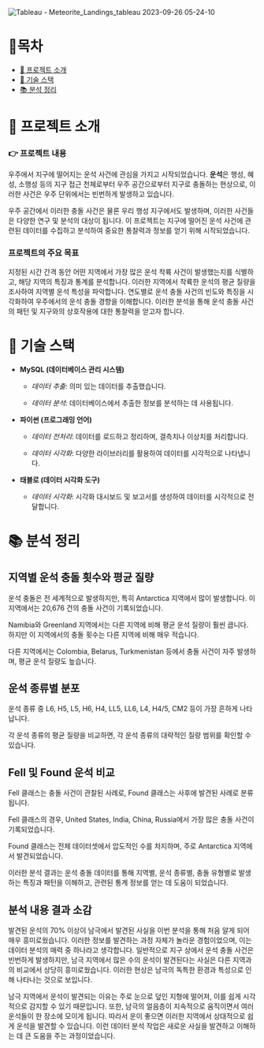 ![Tableau - Meteorite_Landings_tableau 2023-09-26 05-24-10](https://github.com/mgskko/Project_Yonseirail/assets/100071667/1c303537-db55-47aa-88b2-1fe3cd10fef3)


# 📂목차

- [🗽 프로젝트 소개](#-프로젝트-소개)
- [🔨 기술 스택](#기술-스택)
- [📚 분석 정리](#-분석-정리)


# 🗽 프로젝트 소개

### 👉 프로젝트 내용

 우주에서 지구에 떨어지는 운석 사건에 관심을 가지고 시작되었습니다. **운석**은 행성, 혜성, 소행성 등의 지구 접근 천체로부터 우주 공간으로부터 지구로 충돌하는 현상으로, 이러한 사건은 우주 단위에서는 빈번하게 발생하고 있습니다.

우주 공간에서 이러한 충돌 사건은 물론 우리 행성 지구에서도 발생하며, 이러한 사건들은 다양한 연구 및 분석의 대상이 됩니다. 이 프로젝트는 지구에 떨어진 운석 사건에 관련된 데이터를 수집하고 분석하여 중요한 통찰력과 정보를 얻기 위해 시작되었습니다.

### 프로젝트의 주요 목표

지정된 시간 간격 동안 어떤 지역에서 가장 많은 운석 착륙 사건이 발생했는지를 식별하고, 해당 지역의 특징과 통계를 분석합니다.
이러한 지역에서 착륙한 운석의 평균 질량을 조사하여 지역별 운석 특성을 파악합니다.
연도별로 운석 충돌 사건의 빈도와 특징을 시각화하여 우주에서의 운석 충돌 경향을 이해합니다.
이러한 분석을 통해 운석 충돌 사건의 패턴 및 지구와의 상호작용에 대한 통찰력을 얻고자 합니다.


# 🔨 기술 스택


- **MySQL (데이터베이스 관리 시스템)**

  - *데이터 추출*: 의미 있는 데이터를 추출했습니다.

  - *데이터 분석*: 데이터베이스에서 추출한 정보를 분석하는 데 사용됩니다.

- **파이썬 (프로그래밍 언어)**

  - *데이터 전처리*: 데이터를 로드하고 정리하며, 결측치나 이상치를 처리합니다.

  - *데이터 시각화*: 다양한 라이브러리를 활용하여 데이터를 시각적으로 나타냅니다.

- **태블로 (데이터 시각화 도구)**

  - *데이터 시각화*: 시각화 대시보드 및 보고서를 생성하여 데이터를 시각적으로 전달합니다.

# 📚 분석 정리

## 지역별 운석 충돌 횟수와 평균 질량

운석 충돌은 전 세계적으로 발생하지만, 특히 Antarctica 지역에서 많이 발생합니다. 이 지역에서는 20,676 건의 충돌 사건이 기록되었습니다.

Namibia와 Greenland 지역에서는 다른 지역에 비해 평균 운석 질량이 훨씬 큽니다. 하지만 이 지역에서의 충돌 횟수는 다른 지역에 비해 매우 적습니다.

다른 지역에서는 Colombia, Belarus, Turkmenistan 등에서 충돌 사건이 자주 발생하며, 평균 운석 질량도 높습니다.

## 운석 종류별 분포

운석 종류 중 L6, H5, L5, H6, H4, LL5, LL6, L4, H4/5, CM2 등이 가장 흔하게 나타납니다.

각 운석 종류의 평균 질량을 비교하면, 각 운석 종류의 대략적인 질량 범위를 확인할 수 있습니다.

## Fell 및 Found 운석 비교

Fell 클래스는 충돌 사건이 관찰된 사례로, Found 클래스는 사후에 발견된 사례로 분류됩니다.

Fell 클래스의 경우, United States, India, China, Russia에서 가장 많은 충돌 사건이 기록되었습니다.

Found 클래스는 전체 데이터셋에서 압도적인 수를 차지하며, 주로 Antarctica 지역에서 발견되었습니다.

이러한 분석 결과는 운석 충돌 데이터를 통해 지역별, 운석 종류별, 충돌 유형별로 발생하는 특징과 패턴을 이해하고, 관련된 통계 정보를 얻는 데 도움이 되었습니다.



## 분석 내용 결과 소감


발견된 운석의 70% 이상이 남극에서 발견된 사실을 이번 분석을 통해 처음 알게 되어 매우 흥미로웠습니다. 이러한 정보를 발견하는 과정 자체가 놀라운 경험이었으며, 이는 데이터 분석의 매력 중 하나라고 생각합니다. 일반적으로 지구 상에서 운석 충돌 사건은 빈번하게 발생하지만, 남극 지역에서 많은 수의 운석이 발견된다는 사실은 다른 지역과의 비교에서 상당히 흥미로웠습니다. 이러한 현상은 남극의 독특한 환경과 특성으로 인해 나타나는 것으로 보입니다.

남극 지역에서 운석이 발견되는 이유는 주로 눈으로 덮인 지형에 떨어져, 이를 쉽게 시각적으로 감지할 수 있기 때문입니다. 또한, 남극의 얼음층이 지속적으로 움직이면서 여러 운석들이 한 장소에 모이게 됩니다. 따라서 운이 좋으면 이러한 지역에서 상대적으로 쉽게 운석을 발견할 수 있습니다. 이런 데이터 분석 작업은 새로운 사실을 발견하고 이해하는 데 큰 도움을 주는 과정이었습니다.